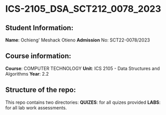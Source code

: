 # ICS-2105_DSA_SCT212_0078_2023
## Student Information:
**Name**: Ochieng' Meshack Otieno
**Admission** No: SCT22-0078/2023

## Course information:
**Course**: COMPUTER TECHNOLOGY
**Unit**: ICS 2105 - Data Structures and Algorithms
**Year**: 2.2

## Structure of the repo:
This repo contains two directories:
  **QUIZES**: for all quizes provided 
  **LABS**: for all lab work assessments.
